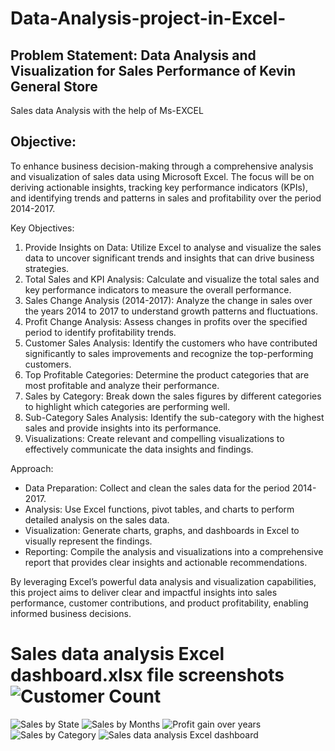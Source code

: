 # Data-Analysis-project-in-Excel-
##
## Problem Statement: Data Analysis and Visualization for Sales Performance of  Kevin General Store
 Sales data Analysis with the help of Ms-EXCEL
## Objective:
To enhance business decision-making through a comprehensive analysis and visualization of sales data using Microsoft Excel. The focus will be on deriving actionable insights, tracking key performance indicators (KPIs), and identifying trends and patterns in sales and profitability over the period 2014-2017.

Key Objectives:
1.	Provide Insights on Data: Utilize Excel to analyse and visualize the sales data to uncover significant trends and insights that can drive business strategies.
2.	Total Sales and KPI Analysis: Calculate and visualize the total sales and key performance indicators to measure the overall performance.
3.	Sales Change Analysis (2014-2017): Analyze the change in sales over the years 2014 to 2017 to understand growth patterns and fluctuations.
4.	Profit Change Analysis: Assess changes in profits over the specified period to identify profitability trends.
5.	Customer Sales Analysis: Identify the customers who have contributed significantly to sales improvements and recognize the top-performing customers.
6.	Top Profitable Categories: Determine the product categories that are most profitable and analyze their performance.
7.	Sales by Category: Break down the sales figures by different categories to highlight which categories are performing well.
8.	Sub-Category Sales Analysis: Identify the sub-category with the highest sales and provide insights into its performance.
9.	Visualizations: Create relevant and compelling visualizations to effectively communicate the data insights and findings.

Approach:
*	Data Preparation: Collect and clean the sales data for the period 2014-2017.
*	Analysis: Use Excel functions, pivot tables, and charts to perform detailed analysis on the sales data.
*	Visualization: Generate charts, graphs, and dashboards in Excel to visually represent the findings.
*	Reporting: Compile the analysis and visualizations into a comprehensive report that provides clear insights and actionable recommendations.

By leveraging Excel’s powerful data analysis and visualization capabilities, this project aims to deliver clear and impactful insights into sales performance, customer contributions, and product profitability, enabling informed business decisions.
# Sales data analysis Excel dashboard.xlsx file screenshots![Customer Count](https://github.com/user-attachments/assets/1b816ff8-6c0c-4b3f-9c1a-c736f3cd7a76)
![Sales by State](https://github.com/user-attachments/assets/c80d0d4c-ca69-4269-ab2d-af725935cce1)
![Sales by Months](https://github.com/user-attachments/assets/47a01b13-3584-4954-ba94-458ea85016bb)
![Profit gain over years](https://github.com/user-attachments/assets/ba79dbe5-3e9b-457c-80f4-dd5dd68ca74e)
![Sales by Category](https://github.com/user-attachments/assets/0b78b482-3283-442e-b6fe-43360db9d3b9)
![Sales data analysis Excel dashboard](https://github.com/user-attachments/assets/03f21382-f706-4a34-b5a2-0b48898cd7fb)


